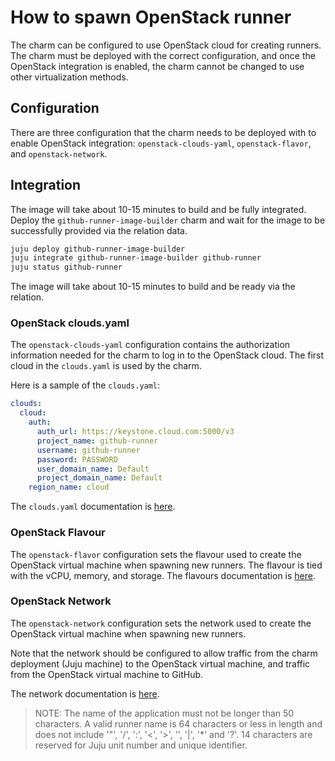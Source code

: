 # How to spawn OpenStack runner

The charm can be configured to use OpenStack cloud for creating runners.
The charm must be deployed with the correct configuration, and once the OpenStack integration is
enabled, the charm cannot be changed to use other virtualization methods.

## Configuration

There are three configuration that the charm needs to be deployed with to enable OpenStack integration: `openstack-clouds-yaml`, `openstack-flavor`, and `openstack-network`.

## Integration

The image will take about 10-15 minutes to build and be fully integrated. Deploy the
`github-runner-image-builder` charm and wait for the image to be successfully provided via the
relation data.

```bash
juju deploy github-runner-image-builder
juju integrate github-runner-image-builder github-runner
juju status github-runner
```

The image will take about 10-15 minutes to build and be ready via the relation.

### OpenStack clouds.yaml

The `openstack-clouds-yaml` configuration contains the authorization information needed for the charm to log in to the OpenStack cloud.
The first cloud in the `clouds.yaml` is used by the charm.

Here is a sample of the `clouds.yaml`:

```yaml
clouds:
  cloud:
    auth:
      auth_url: https://keystone.cloud.com:5000/v3
      project_name: github-runner
      username: github-runner
      password: PASSWORD
      user_domain_name: Default
      project_domain_name: Default
    region_name: cloud
```

The `clouds.yaml` documentation is [here](https://docs.openstack.org/python-openstackclient/pike/configuration/index.html#clouds-yaml).

### OpenStack Flavour

The `openstack-flavor` configuration sets the flavour used to create the OpenStack virtual machine when spawning new runners.
The flavour is tied with the vCPU, memory, and storage.
The flavours documentation is [here](https://docs.openstack.org/nova/rocky/user/flavors.html).

### OpenStack Network

The `openstack-network` configuration sets the network used to create the OpenStack virtual machine when spawning new runners.

Note that the network should be configured to allow traffic from the charm deployment (Juju machine) to the OpenStack virtual machine, and traffic from the OpenStack virtual machine to GitHub.

The network documentation is [here](https://docs.openstack.org/neutron/latest/admin/intro-os-networking.html).

> NOTE: The name of the application must not be longer than 50 characters. A valid runner name is 64 characters or less in length and does not include '"', '/', ':',
'<', '>', '\', '|', '*' and '?'. 14 characters are reserved for Juju unit number and unique identifier.
